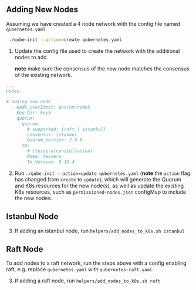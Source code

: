 ## Adding New Nodes 

Assuming we have created a 4 node network with the config file named `qubernetes.yaml`
```bash
 ./qube-init --action=create qubernetes.yaml
```

1. Update the config file used to create the network with the additional nodes to add.
 
   **note** make sure the consensus of the new node matches the consensus of the existing network.  
```yaml
...
nodes: 
...
# adding new node
  - Node_UserIdent: quorum-node5
    Key_Dir: key5
    quorum:
      quorum:
        # supported: (raft | istanbul)
        consensus: istanbul
        Quorum_Version: 2.6.0
      tm:
        # (tessera|constellation)
        Name: tessera
        Tm_Version: 0.10.4
```

2. Run `./qube-init --action=update qubernetes.yaml` (**note** the `action` flag has changed from `create` to `update`), 
   which will generate the Quorum and K8s resources for the new node(s), as well as update the existing K8s resources, 
   such as `permissioned-nodes.json` configMap to include the new nodes. 

## Istanbul Node
3. If adding an istanbul node, run `helpers/add_nodes_to_k8s.sh istanbul`

## Raft Node
To add nodes to a raft network, run the steps above with a config enabling raft, e.g. replace `qubernetes.yaml` with `qubernetes-raft.yaml`.

3. If adding a raft node, run `helpers/add_nodes_to_k8s.sh raft`
 